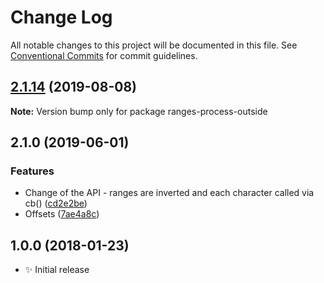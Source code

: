 # Change Log

All notable changes to this project will be documented in this file.
See [Conventional Commits](https://conventionalcommits.org) for commit guidelines.

## [2.1.14](https://gitlab.com/codsen/codsen/compare/ranges-process-outside@2.1.13...ranges-process-outside@2.1.14) (2019-08-08)

**Note:** Version bump only for package ranges-process-outside





## 2.1.0 (2019-06-01)

### Features

- Change of the API - ranges are inverted and each character called via cb() ([cd2e2be](https://gitlab.com/codsen/codsen/commit/cd2e2be))
- Offsets ([7ae4a8c](https://gitlab.com/codsen/codsen/commit/7ae4a8c))

## 1.0.0 (2018-01-23)

- ✨ Initial release
